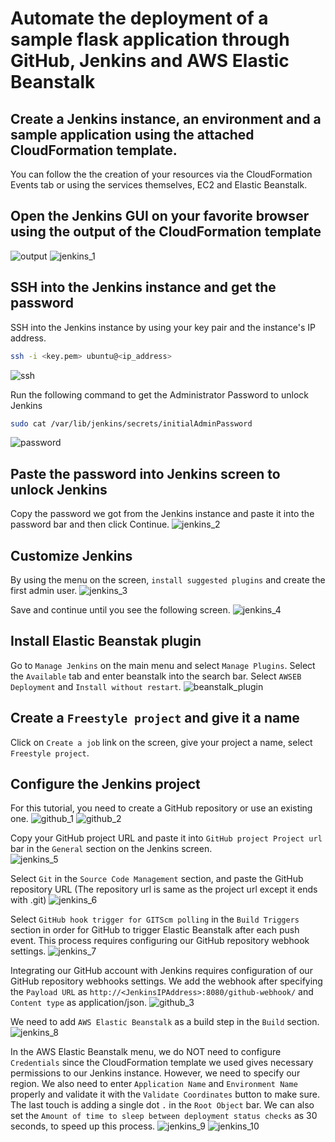 # Automate the deployment of a sample flask application through GitHub, Jenkins and AWS Elastic Beanstalk

## Create a Jenkins instance, an environment and a sample application using the attached CloudFormation template.
You can follow the the creation of your resources via the CloudFormation Events tab or using the services themselves, EC2 and Elastic Beanstalk.

## Open the Jenkins GUI on your favorite browser using the output of the CloudFormation template
![output](screenshots/output.png)
![jenkins_1](screenshots/jenkins_1.png)

## SSH into the Jenkins instance and get the password
SSH into the Jenkins instance by using your key pair and the instance's IP address.
```bash
ssh -i <key.pem> ubuntu@<ip_address>
```
![ssh](screenshots/ssh.png)

Run the following command to get the Administrator Password to unlock Jenkins
```bash
sudo cat /var/lib/jenkins/secrets/initialAdminPassword
```
![password](screenshots/password.png)

## Paste the password into Jenkins screen to unlock Jenkins
Copy the password we got from the Jenkins instance and paste it into the password bar and then click Continue.
![jenkins_2](screenshots/jenkins_2.png)

## Customize Jenkins
By using the menu on the screen, `install suggested plugins` and create the first admin user.
![jenkins_3](screenshots/jenkins_3.png)

Save and continue until you see the following screen.
![jenkins_4](screenshots/jenkins_4.png)

## Install Elastic Beanstak plugin
Go to `Manage Jenkins` on the main menu and select `Manage Plugins`. Select the `Available` tab and enter beanstalk into the search bar. Select `AWSEB Deployment` and `Install without restart`.
![beanstalk_plugin](screenshots/beanstalk_plugin.png)

## Create a `Freestyle project` and give it a name
Click on `Create a job` link on the screen, give your project a name, select `Freestyle project`.

## Configure the Jenkins project
For this tutorial, you need to create a GitHub repository or use an existing one.
![github_1](screenshots/github_1.png)
![github_2](screenshots/github_2.png)

Copy your GitHub project URL and paste it into `GitHub project Project url` bar in the `General` section on the Jenkins screen.  
![jenkins_5](screenshots/jenkins_5.png)

Select `Git` in the `Source Code Management` section, and paste the GitHub repository URL (The repository url is same as the project url except it ends with .git)
![jenkins_6](screenshots/jenkins_6.png)

Select `GitHub hook trigger for GITScm polling` in the `Build Triggers` section in order for GitHub to trigger Elastic Beanstalk after each push event. This process requires configuring our GitHub repository webhook settings.
![jenkins_7](screenshots/jenkins_7.png)

Integrating our GitHub account with Jenkins requires configuration of our GitHub repository webhooks settings.
We add the webhook after specifying the `Payload URL` as `http://<JenkinsIPAddress>:8080/github-webhook/` and `Content type` as application/json.
![github_3](screenshots/github_3.png)

We need to add `AWS Elastic Beanstalk` as a build step in the `Build` section.
![jenkins_8](screenshots/jenkins_8.png)

In the AWS Elastic Beanstalk menu, we do NOT need to configure `Credentials` since the CloudFormation template we used gives necessary permissions to our Jenkins instance. However, we need to specify our region. 
We also need to enter `Application Name` and `Environment Name` properly and validate it with the `Validate Coordinates` button to make sure.
The last touch is adding a single dot `.` in the `Root Object` bar. We can also set the `Amount of time to sleep between deployment status checks` as 30 seconds, to speed up this process.
![jenkins_9](screenshots/jenkins_9.png)
![jenkins_10](screenshots/jenkins_10.png)
